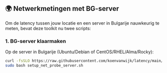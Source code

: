 ## 🌍 Netwerkmetingen met BG-server

Om de latency tussen jouw locatie en een server in Bulgarije nauwkeurig te meten, bevat deze toolkit nu twee scripts:

### 1. BG-server klaarmaken
Op de server in Bulgarije (Ubuntu/Debian of CentOS/RHEL/Alma/Rocky):

```bash
curl -fsSLO https://raw.githubusercontent.com/koenvanwijk/latency/main/tools/setup_net_probe_server.sh
sudo bash setup_net_probe_server.sh